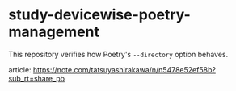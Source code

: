 # study-devicewise-poetry-management

This repository verifies how Poetry's `--directory` option behaves.

article:
https://note.com/tatsuyashirakawa/n/n5478e52ef58b?sub_rt=share_pb
